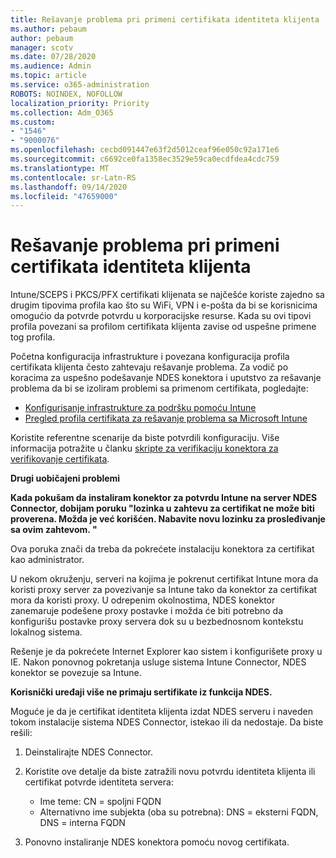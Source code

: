 ```yaml
---
title: Rešavanje problema pri primeni certifikata identiteta klijenta
ms.author: pebaum
author: pebaum
manager: scotv
ms.date: 07/28/2020
ms.audience: Admin
ms.topic: article
ms.service: o365-administration
ROBOTS: NOINDEX, NOFOLLOW
localization_priority: Priority
ms.collection: Adm_O365
ms.custom:
- "1546"
- "9000076"
ms.openlocfilehash: cecbd091447e63f2d5012ceaf96e050c92a171e6
ms.sourcegitcommit: c6692ce0fa1358ec3529e59ca0ecdfdea4cdc759
ms.translationtype: MT
ms.contentlocale: sr-Latn-RS
ms.lasthandoff: 09/14/2020
ms.locfileid: "47659000"
---
```

# <a name="troubleshooting-client-authentication-certificate-deployment"></a>Rešavanje problema pri primeni certifikata identiteta klijenta

Intune/SCEPS i PKCS/PFX certifikati klijenata se najčešće koriste zajedno sa drugim tipovima profila kao što su WiFi, VPN i e-pošta da bi se korisnicima omogućio da potvrde potvrdu u korporacijske resurse. Kada su ovi tipovi profila povezani sa profilom certifikata klijenta zavise od uspešne primene tog profila.

Početna konfiguracija infrastrukture i povezana konfiguracija profila certifikata klijenta često zahtevaju rešavanje problema. Za vodič po koracima za uspešno podešavanje NDES konektora i uputstvo za rešavanje problema da bi se izoliram problemi sa primenom certifikata, pogledajte: 

- [Konfigurisanje infrastrukture za podršku pomoću Intune](https://support.microsoft.com/help/4459540/troubleshoot-ndes-configuration-for-use-with-intune)
- [Pregled profila certifikata za rešavanje problema sa Microsoft Intune](https://support.microsoft.com/help/4457481/troubleshooting-scep-certificate-profile-deployment-in-intune)

Koristite referentne scenarije da biste potvrdili konfiguraciju. Više informacija potražite u članku [skripte za verifikaciju konektora za verifikovanje certifikata](https://github.com/microsoftgraph/powershell-intune-samples/tree/master/CertificationAuthority).

  
**Drugi uobičajeni problemi**

**Kada pokušam da instaliram konektor za potvrdu Intune na server NDES Connector, dobijam poruku "lozinka u zahtevu za certifikat ne može biti proverena. Možda je već korišćen. Nabavite novu lozinku za prosleđivanje sa ovim zahtevom. "**  

Ova poruka znači da treba da pokrećete instalaciju konektora za certifikat kao administrator.

U nekom okruženju, serveri na kojima je pokrenut certifikat Intune mora da koristi proxy server za povezivanje sa Intune tako da konektor za certifikat mora da koristi proxy. U odreрenim okolnostima, NDES konektor zanemaruje podešene proxy postavke i možda će biti potrebno da konfigurišu postavke proxy servera dok su u bezbednosnom kontekstu lokalnog sistema. 
 
Rešenje je da pokrećete Internet Explorer kao sistem i konfigurišete proxy u IE. Nakon ponovnog pokretanja usluge sistema Intune Connector, NDES konektor se povezuje sa Intune.

**Korisnički uređaji više ne primaju sertifikate iz funkcija NDES.**

Moguće je da je certifikat identiteta klijenta izdat NDES serveru i naveden tokom instalacije sistema NDES Connector, istekao ili da nedostaje. Da biste rešili: 
 
1. Deinstalirajte NDES Connector.  
2. Koristite ove detalje da biste zatražili novu potvrdu identiteta klijenta ili certifikat potvrde identiteta servera: 
 
    - Ime teme: CN = spoljni FQDN  
    - Alternativno ime subjekta (oba su potrebna): DNS = eksterni FQDN, DNS = interna FQDN 
 
3. Ponovno instaliranje NDES konektora pomoću novog certifikata.